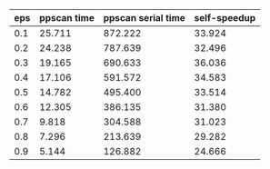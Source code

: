 eps | ppscan time | ppscan serial time | self-speedup 
--- | --- | --- | ---
0.1 | 25.711 | 872.222 | 33.924
0.2 | 24.238 | 787.639 | 32.496
0.3 | 19.165 | 690.633 | 36.036
0.4 | 17.106 | 591.572 | 34.583
0.5 | 14.782 | 495.400 | 33.514
0.6 | 12.305 | 386.135 | 31.380
0.7 | 9.818 | 304.588 | 31.023
0.8 | 7.296 | 213.639 | 29.282
0.9 | 5.144 | 126.882 | 24.666
